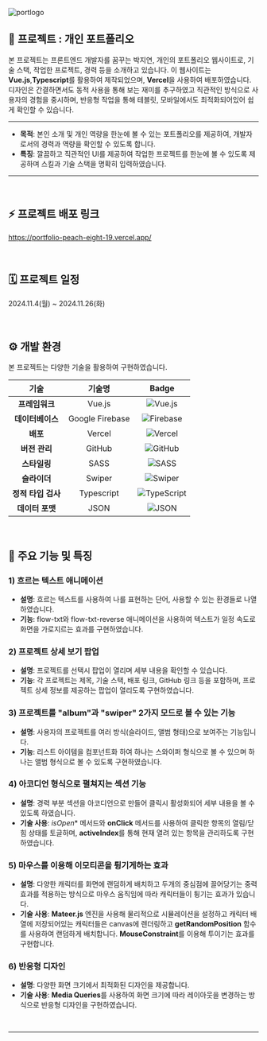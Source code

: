 
![portlogo](https://github.com/user-attachments/assets/52240510-c729-4b1a-82fe-8d69df14c103)



## 📝 프로젝트 : 개인 포트폴리오

본 프로젝트는 프론트엔드 개발자를 꿈꾸는 박지연, 개인의 포트폴리오 웹사이트로, 기술 스택, 작업한 프로젝트, 경력 등을 소개하고 있습니다.
이 웹사이트는 **Vue.js**,**Typescript**를 활용하여 제작되었으며, **Vercel**을 사용하여 배포하였습니다.
디자인은 간결하면서도 동적 사용을 통해 보는 재미를 추구하였고 직관적인 방식으로 사용자의 경험을 중시하며, 반응형 작업을 통해 테블릿, 모바일에서도 최적화되어있어 쉽게 확인할 수 있습니다.

---

- **목적**: 본인 소개 및 개인 역량을 한눈에 볼 수 있는 포트폴리오를 제공하여, 개발자로서의 경력과 역량을 확인할 수 있도록 합니다.
- **특징**: 깔끔하고 직관적인 UI를 제공하여 작업한 프로젝트를 한눈에 볼 수 있도록 제공하며 스킬과 기술 스택을 명확히 입력하였습니다.

---
<br>

## :zap: 프로젝트 배포 링크
https://portfolio-peach-eight-19.vercel.app/ 

<br />

## 🗓 프로젝트 일정
2024.11.4(월) ~ 2024.11.26(화)

<br/>


## ⚙ 개발 환경

본 프로젝트는 다양한 기술을 활용하여 구현하였습니다.

| 기술                 | 기술명                                               | Badge                                                                                                           |
|:--------------------:|:----------------------------------------------------:|:---------------------------------------------------------------------------------------------------------------:|
| **프레임워크**       | Vue.js                                               | ![Vue.js](https://img.shields.io/badge/Vue.js-42b883?style=flat-square&logo=vue.js&logoColor=white)             |
| **데이터베이스**     | Google Firebase                                      | ![Firebase](https://img.shields.io/badge/Firebase-FFCA28?style=flat-square&logo=firebase&logoColor=black)       |
| **배포**             | Vercel                                               | ![Vercel](https://img.shields.io/badge/Vercel-000000?style=flat-square&logo=Vercel&logoColor=white)             |
| **버전 관리**        | GitHub                                               | ![GitHub](https://img.shields.io/badge/GitHub-181717?style=flat-square&logo=GitHub&logoColor=white)             |
| **스타일링**         | SASS                                                 | ![SASS](https://img.shields.io/badge/SASS-CC6699?style=flat-square&logo=sass&logoColor=white)                   |
| **슬라이더**         | Swiper                                               | ![Swiper](https://img.shields.io/badge/Swiper-6332F6?style=flat-square&logo=swiper&logoColor=white)             |
| **정적 타입 검사**   | Typescript                                           | ![TypeScript](https://img.shields.io/badge/TypeScript-3178c6?style=flat-square&logo=typescript&logoColor=white) |
| **데이터 포맷**      | JSON                                                 | ![JSON](https://img.shields.io/badge/JSON-000000?style=flat-square&logo=json&logoColor=white)                   |




<br />

## :wrench: 주요 기능 및 특징

### 1) **흐르는 텍스트 애니메이션**
- **설명**: 흐르는 텍스트를 사용하여 나를 표현하는 단어, 사용할 수 있는 환경들로 나열하였습니다.
- **기능**: flow-txt와 flow-txt-reverse 애니메이션을 사용하여 텍스트가 일정 속도로 화면을 가로지르는 효과를 구현하였습니다.

### 2) **프로젝트 상세 보기 팝업**
- **설명**: 프로젝트를 선택시 팝업이 열리며 세부 내용을 확인할 수 있습니다.
- **기능**: 각 프로젝트는 제목, 기술 스택, 배포 링크, GitHub 링크 등을 포함하며, 프로젝트 상세 정보를 제공하는 팝업이 열리도록 구현하였습니다.

### 3) **프로젝트를 "album"과 "swiper" 2가지 모드로 볼 수 있는 기능**
- **설명**: 사용자의 프로젝트를 여러 방식(슬라이드, 앨범 형태)으로 보여주는 기능입니다.
- **기능**: 리스트 아이템을 컴포넌트화 하여 하나는 스와이퍼 형식으로 볼 수 있으며 하나는 앨범 형식으로 볼 수 있도록 구현하였습니다.

### 4) **아코디언 형식으로 펼쳐지는 섹션 기능**
- **설명**: 경력 부분 섹션을 아코디언으로 만들어 클릭시 활성화되어 세부 내용을 볼 수 있도록 하였습니다.
- **기술 사용**: *isOpen** 메서드와 **onClick** 메서드를 사용하여 클릭한 항목의 열림/닫힘 상태를 토글하며, **activeIndex**를 통해 현재 열려 있는 항목을 관리하도록 구현하였습니다.

### 5) **마우스를 이용해 이모티콘을 튕기게하는 효과**
- **설명**: 다양한 캐릭터를 화면에 랜덤하게 배치하고 두개의 중심점에 끌어당기는 중력 효과를 적용하는 방식으로 마우스 움직임에 따라 캐릭터들이 튕기는 효과가 있습니다.
- **기술 사용**: **Mateer.js** 엔진을 사용해 물리적으로 시뮬레이션을 설정하고 캐릭터 배열에 저장되어있는 캐릭터들은 canvas에 렌더링하고 **getRandomPosition** 함수를 사용하여 랜덤하게 배치합니다. **MouseConstraint**를 이용해 투이기는 효과를 구현합니다.

### 6) **반응형 디자인**
- **설명**: 다양한 화면 크기에서 최적화된 디자인을 제공합니다.
- **기술 사용**: **Media Queries**를 사용하여 화면 크기에 따라 레이아웃을 변경하는 방식으로 반응형 디자인을 구현하였습니다.

<br />

---

<br />

